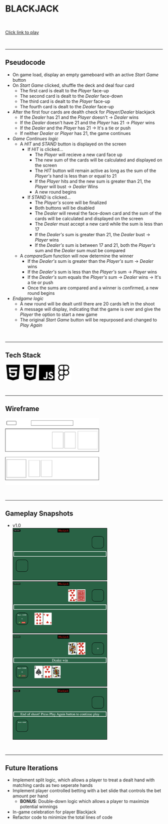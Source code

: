 # BLACKJACK

<br>

[Click link to play](https://objectmikael.github.io/Blackjack/)

<br>
<hr>

## Pseudocode

- On game load, display an empty gameboard with an active _Start Game_ button 
- On _Start Game_ clicked, shuffle the deck and deal four card
    - The first card is dealt to the _Player_ face-up 
    - The second card is dealt to the _Dealer_ face-down 
    - The third card is dealt to the _Player_ face-up
    - The fourth card is dealt to the _Dealer_ face-up 
- After the first four cards are dealth check for _Player_/_Dealer_ blackjack 
    - If the _Dealer_ has 21 and the _Player_ doesn't -> _Dealer_ wins
    - If the _Dealer_ doesn't have 21 and the _Player_ has 21 -> _Player_ wins
    - If the _Dealer_ and the _Player_ has 21 -> It's a tie or push 
    - If neither _Dealer_ or _Player_ has 21, the game continues 
- _Game Continues logic_
    - A _HIT_ and _STAND_ button is displayed on the screen 
        - If _HIT_ is clicked...
            - The _Player_ will recieve a new card face up 
            - The new sum of the cards will be calculated and displayed on the screen 
            - The _HIT_ button will remain active as long as the sum of the _Player's_ hand is less than or equal to 21
            - If the _Player_ hits and the new sum is greater than 21, the _Player_ will bust -> _Dealer_ Wins
            - A new round begins
        - If _STAND_ is clicked...
            - The _Player's_ score will be finalized 
            - Both buttons will be disabled 
            - The _Dealer_ will reveal the face-down card and the sum of the cards will be calculated and displayed on the screen
            - The _Dealer_ must accept a new card while the sum is less than 17 
            - If the _Dealer's_ sum is greater than 21, the _Dealer_ bust -> _Player_ wins
            - If the _Dealer's_ sum is between 17 and 21, both the _Player's_ sum and the _Dealer_ sum must be compared 
    - A _compareSum_ function will now determine the winner 
        - If the _Dealer's_ sum is greater than the _Player's_ sum -> _Dealer_ wins
        - If the _Dealer's_ sum is less than the _Player's_ sum -> _Player_ wins
        - If the _Dealer's_ sum equals the _Player's_ sum -> _Dealer_ wins -> It's a tie or push
        - Once the sums are compared and a winner is confirmed, a new round begins 
- _Endgame logic_
    - A new round will be dealt until there are 20 cards left in the shoot
    - A message will display, indicating that the game is over and give the _Player_ the option to start a new game 
    - The original _Start Game_ button will be repurposed and changed to _Play Again_  

<br>
<hr>

## Tech Stack 
<img src="Resources/Icons/html5.svg" width="50"> <img src="Resources/Icons/css3.svg" width="50"> <img src="Resources/Icons/javascript.svg" width="50"> <img src="Resources/Icons/figma.svg" width="50">

<br>
<hr>

## Wireframe <br>
<kbd><img src="Resources/Gameplay Window.png" width="300"></kbd>

<br>
<hr>

## Gameplay Snapshots
- v1.0 <br>
<kbd><img src="Resources/v1_Gameplay_Start.png" width="300" style="border: 1px solid black"></kbd>
<kbd><img src="Resources/v1_Gameplay_Deal.png" width="300" style="border: 1px solid black"></kbd>
<kbd><img src="Resources/v1_Gameplay_Message.png" width="300" style="border: 1px solid black"></kbd>
<kbd><img src="Resources/v1_Gameplay_Endgame.png" width="300" style="border: 1px solid black"></kbd>

<br>
<hr>

## Future Iterations

- Implement split logic, which allows a player to treat a dealt hand with matching cards as two seperate hands 
- Implement player controlled betting with a bet slide that controls the bet amount per hand 
    - **BONUS**: Double-down logic which allows a player to maximize potential winnings 
- In-game celebration for player Blackjack
- Refactor code to minimize the total lines of code